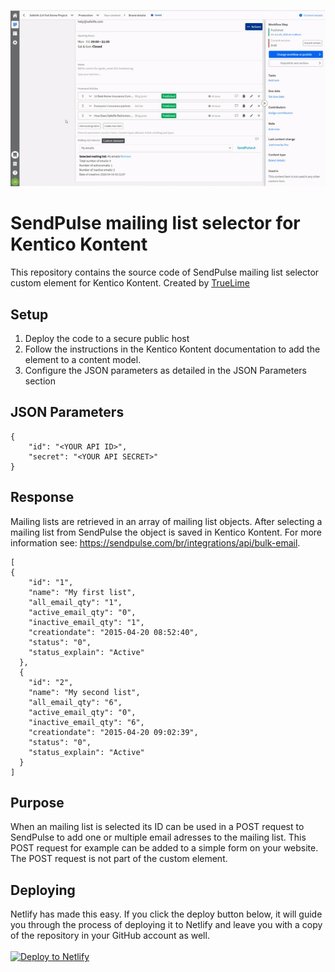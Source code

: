![alt text](https://github.com/JKannekens/kontent-custom-element-sendpulse/blob/master/SendPulseMailingListSelector.gif "SendPulse mailing list selector")

# SendPulse mailing list selector for Kentico Kontent
This repository contains the source code of SendPulse mailing list selector custom element for Kentico Kontent. Created by <a href="https://www.truelime.nl/">TrueLime</a>

## Setup
1. Deploy the code to a secure public host
2. Follow the instructions in the Kentico Kontent documentation to add the element to a content model.
3. Configure the JSON parameters as detailed in the JSON Parameters section

## JSON Parameters
```
{
    "id": "<YOUR API ID>",
    "secret": "<YOUR API SECRET>"
}
```

## Response
Mailing lists are retrieved in an array of mailing list objects. After selecting a mailing list from SendPulse the object is saved in Kentico Kontent.
For more information see: https://sendpulse.com/br/integrations/api/bulk-email.
```
[
{
    "id": "1",
    "name": "My first list",
    "all_email_qty": "1",
    "active_email_qty": "0",
    "inactive_email_qty": "1",
    "creationdate": "2015-04-20 08:52:40",
    "status": "0",
    "status_explain": "Active"
  },
  {
    "id": "2",
    "name": "My second list",
    "all_email_qty": "6",
    "active_email_qty": "0",
    "inactive_email_qty": "6",
    "creationdate": "2015-04-20 09:02:39",
    "status": "0",
    "status_explain": "Active"
  }
]
```

## Purpose
When an mailing list is selected its ID can be used in a POST request to SendPulse to add one or multiple email adresses to the mailing list. This POST request for example can be added to a simple form on your website. The POST request is not part of the custom element. 

## Deploying
Netlify has made this easy. If you click the deploy button below, it will guide you through the process of deploying it to Netlify and leave you with a copy of the repository in your GitHub account as well.
<br>
<br>
<a href="https://app.netlify.com/start/deploy?repository=https://github.com/JKannekens/kontent-custom-element-sendpulse" rel="nofollow"><img src="https://camo.githubusercontent.com/be2eb66bb727e25655f1dcff88c2fdca82a77513/68747470733a2f2f7777772e6e65746c6966792e636f6d2f696d672f6465706c6f792f627574746f6e2e737667" alt="Deploy to Netlify" data-canonical-src="https://www.netlify.com/img/deploy/button.svg" style="max-width:100%;"></a>
